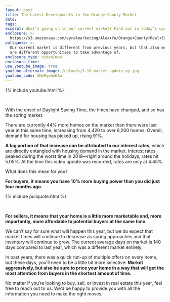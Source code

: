 ```yaml
---
layout: post
title: The Latest Developments in the Orange County Market
date:
tags:
excerpt: What’s going on in our current market? Find out in today’s update.
enclosure: >-
  https://s3.amazonaws.com/vyralmarketing/Alex+Yu/Orange+County+Real+Estate-+The+Latest+Developments+in+the+Orange+County+Market.mp4
pullquote: >-
  Our current market is different from previous years, but that also means there
  are different opportunities to take advantage of.
enclosure_type: video/mp4
enclosure_time:
use_youtube_image: true
youtube_alternate_image: /uploads/3-18-market-update-np.jpg
youtube_code: SHePqwheKAw
---
```


{% include youtube.html %}

&nbsp;

With the onset of Daylight Saving Time, the times have changed, and so has the spring market.

There are currently 44% more homes on the market than there were last year at this same time, increasing from 4,420 to over 6,000 homes. Overall, demand for housing has picked up, rising 91%.

**A big portion of that increase can be attributed to our interest rates**, which are directly entangled with housing demand in the market. Interest rates peaked during the worst time in 2018—right around the holidays, rates hit 5.05%. At the time this video update was recorded, rates are only at 4.45%.

What does this mean for you?

**For buyers, it means you have 10% more buying power than you did just four months ago.**

{% include pullquote.html %}

&nbsp;

**For sellers, it means that your home is a little more marketable and, more importantly, more affordable to potential buyers at the same time.**

We can’t say for sure what will happen this year, but we do expect that market times will continue to decrease as spring approaches and that inventory will continue to grow. The current average days on market is 140 days compared to last year, which was a different market entirely.

In past years, there was a quick run-up of multiple offers on every home, but these days, you’ll need to be a little bit more selective: **Market aggressively, but also be sure to price your home in a way that will get the most attention from buyers in the shortest amount of time.**

No matter if you’re looking to buy, sell, or invest in real estate this year, feel free to reach out to us. We’d be happy to provide you with all the information you need to make the right moves.